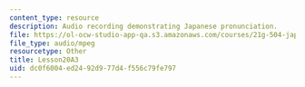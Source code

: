 ```yaml
---
content_type: resource
description: Audio recording demonstrating Japanese pronunciation.
file: https://ol-ocw-studio-app-qa.s3.amazonaws.com/courses/21g-504-japanese-iv-spring-2009/dc0f6004ed2492d977d4f556c79fe797_Lesson20A3.mp3
file_type: audio/mpeg
resourcetype: Other
title: Lesson20A3
uid: dc0f6004-ed24-92d9-77d4-f556c79fe797
---
```


